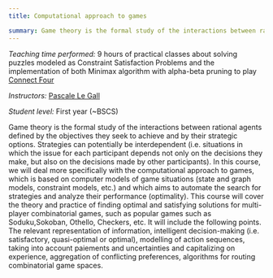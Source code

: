 ```yaml
---
title: Computational approach to games

summary: Game theory is the formal study of the interactions between rational agents defined by the objectives they seek to achieve and by their strategic options. 
---
```


*Teaching time performed:* 9 hours of practical classes about solving puzzles modeled as Constraint Satisfaction Problems and the implementation of both Minimax algorithm with alpha-beta pruning to play [Connect Four](https://en.wikipedia.org/wiki/Connect_Four)

*Instructors:* [Pascale Le Gall](https://research.centralesupelec.fr/pascale.legall/)

*Student level:* First year (~BSCS)

Game theory is the formal study of the interactions between rational agents defined by the objectives they seek to achieve and by their strategic options. Strategies can potentially be interdependent (i.e. situations in which the issue for each participant depends not only on the decisions they make, but also on the decisions made by other participants). In this course, we will deal more specifically with the computational approach to games, which is based on computer models of game situations (state and graph models, constraint models, etc.) and which aims to automate the search for strategies and analyze their performance (optimality). This course will cover the theory and practice of finding optimal and satisfying solutions for multi-player combinatorial games, such as popular games such as Soduku,Sokoban, Othello, Checkers, etc. It will include the following points. The relevant representation of information, intelligent decision-making (i.e. satisfactory, quasi-optimal or optimal), modelling of action sequences, taking into account paiements and uncertainties and capitalizing on experience, aggregation of conflicting preferences, algorithms for routing combinatorial game spaces.